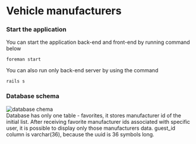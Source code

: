 # Vehicle manufacturers

### Start the application
You can start the application back-end and front-end by running command below
```
foreman start
```
You can also run only back-end server by using the command 
```
rails s
```

### Database schema

![database chema](https://i.imgur.com/gfrhgKl.png)
\
Database has only one table - favorites, it stores manufacturer id of the initial list.
After receiving favorite manufacturer ids associated with specific user, it is possible
to display only those manufacturers data.
guest_id column is varchar(36), because the uuid is 36 symbols long.
